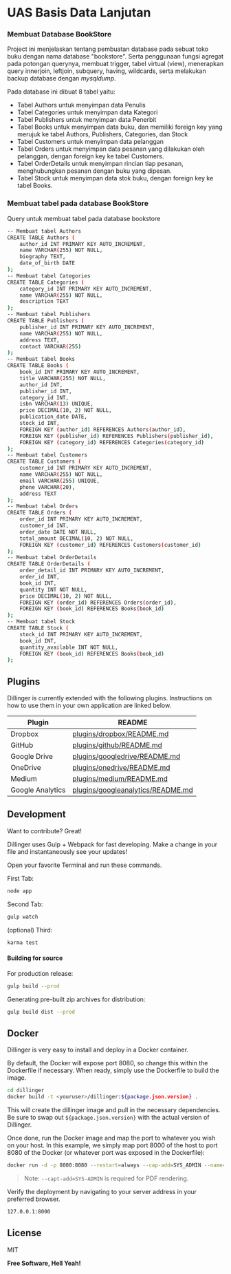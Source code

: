 # UAS Basis Data Lanjutan
### Membuat Database BookStore

Project ini menjelaskan tentang pembuatan database pada sebuat toko buku dengan nama database "bookstore". Serta penggunaan fungsi agregat pada potongan querynya, membuat trigger, tabel virtual (view), menerapkan query innerjoin, leftjoin, subquery, having, wildcards, serta melakukan backup database dengan *mysqldump*. 

Pada database ini dibuat 8 tabel yaitu:
- Tabel Authors untuk menyimpan data Penulis
- Tabel Categories untuk menyimpan data Kategori
- Tabel Publishers untuk menyimpan data Penerbit
- Tabel Books untuk menyimpan data buku, dan memiliki foreign key yang merujuk ke tabel Authors, Publishers, Categories, dan Stock
- Tabel Customers untuk menyimpan data pelanggan
- Tabel Orders untuk menyimpan data pesanan yang dilakukan oleh pelanggan, dengan foreign key ke tabel Customers.
- Tabel OrderDetails untuk menyimpan rincian tiap pesanan, menghubungkan pesanan dengan buku yang dipesan.
- Tabel Stock untuk menyimpan data stok buku, dengan foreign key ke tabel Books.

### Membuat tabel pada database BookStore
Query untuk membuat tabel pada database bookstore

```sh
-- Membuat tabel Authors
CREATE TABLE Authors (
    author_id INT PRIMARY KEY AUTO_INCREMENT,
    name VARCHAR(255) NOT NULL,
    biography TEXT,
    date_of_birth DATE
);
-- Membuat tabel Categories
CREATE TABLE Categories (
    category_id INT PRIMARY KEY AUTO_INCREMENT,
    name VARCHAR(255) NOT NULL,
    description TEXT
);
-- Membuat tabel Publishers
CREATE TABLE Publishers (
    publisher_id INT PRIMARY KEY AUTO_INCREMENT,
    name VARCHAR(255) NOT NULL,
    address TEXT,
    contact VARCHAR(255)
);
-- Membuat tabel Books
CREATE TABLE Books (
    book_id INT PRIMARY KEY AUTO_INCREMENT,
    title VARCHAR(255) NOT NULL,
    author_id INT,
    publisher_id INT,
    category_id INT,
    isbn VARCHAR(13) UNIQUE,
    price DECIMAL(10, 2) NOT NULL,
    publication_date DATE,
    stock_id INT,
    FOREIGN KEY (author_id) REFERENCES Authors(author_id),
    FOREIGN KEY (publisher_id) REFERENCES Publishers(publisher_id),
    FOREIGN KEY (category_id) REFERENCES Categories(category_id)
);
-- Membuat tabel Customers
CREATE TABLE Customers (
    customer_id INT PRIMARY KEY AUTO_INCREMENT,
    name VARCHAR(255) NOT NULL,
    email VARCHAR(255) UNIQUE,
    phone VARCHAR(20),
    address TEXT
);
-- Membuat tabel Orders
CREATE TABLE Orders (
    order_id INT PRIMARY KEY AUTO_INCREMENT,
    customer_id INT,
    order_date DATE NOT NULL,
    total_amount DECIMAL(10, 2) NOT NULL,
    FOREIGN KEY (customer_id) REFERENCES Customers(customer_id)
);
-- Membuat tabel OrderDetails
CREATE TABLE OrderDetails (
    order_detail_id INT PRIMARY KEY AUTO_INCREMENT,
    order_id INT,
    book_id INT,
    quantity INT NOT NULL,
    price DECIMAL(10, 2) NOT NULL,
    FOREIGN KEY (order_id) REFERENCES Orders(order_id),
    FOREIGN KEY (book_id) REFERENCES Books(book_id)
);
-- Membuat tabel Stock
CREATE TABLE Stock (
    stock_id INT PRIMARY KEY AUTO_INCREMENT,
    book_id INT,
    quantity_available INT NOT NULL,
    FOREIGN KEY (book_id) REFERENCES Books(book_id)
);
```

## Plugins

Dillinger is currently extended with the following plugins.
Instructions on how to use them in your own application are linked below.

| Plugin | README |
| ------ | ------ |
| Dropbox | [plugins/dropbox/README.md][PlDb] |
| GitHub | [plugins/github/README.md][PlGh] |
| Google Drive | [plugins/googledrive/README.md][PlGd] |
| OneDrive | [plugins/onedrive/README.md][PlOd] |
| Medium | [plugins/medium/README.md][PlMe] |
| Google Analytics | [plugins/googleanalytics/README.md][PlGa] |

## Development

Want to contribute? Great!

Dillinger uses Gulp + Webpack for fast developing.
Make a change in your file and instantaneously see your updates!

Open your favorite Terminal and run these commands.

First Tab:

```sh
node app
```

Second Tab:

```sh
gulp watch
```

(optional) Third:

```sh
karma test
```

#### Building for source

For production release:

```sh
gulp build --prod
```

Generating pre-built zip archives for distribution:

```sh
gulp build dist --prod
```

## Docker

Dillinger is very easy to install and deploy in a Docker container.

By default, the Docker will expose port 8080, so change this within the
Dockerfile if necessary. When ready, simply use the Dockerfile to
build the image.

```sh
cd dillinger
docker build -t <youruser>/dillinger:${package.json.version} .
```

This will create the dillinger image and pull in the necessary dependencies.
Be sure to swap out `${package.json.version}` with the actual
version of Dillinger.

Once done, run the Docker image and map the port to whatever you wish on
your host. In this example, we simply map port 8000 of the host to
port 8080 of the Docker (or whatever port was exposed in the Dockerfile):

```sh
docker run -d -p 8000:8080 --restart=always --cap-add=SYS_ADMIN --name=dillinger <youruser>/dillinger:${package.json.version}
```

> Note: `--capt-add=SYS-ADMIN` is required for PDF rendering.

Verify the deployment by navigating to your server address in
your preferred browser.

```sh
127.0.0.1:8000
```

## License

MIT

**Free Software, Hell Yeah!**

[//]: # (These are reference links used in the body of this note and get stripped out when the markdown processor does its job. There is no need to format nicely because it shouldn't be seen. Thanks SO - http://stackoverflow.com/questions/4823468/store-comments-in-markdown-syntax)

   [dill]: <https://github.com/joemccann/dillinger>
   [git-repo-url]: <https://github.com/joemccann/dillinger.git>
   [john gruber]: <http://daringfireball.net>
   [df1]: <http://daringfireball.net/projects/markdown/>
   [markdown-it]: <https://github.com/markdown-it/markdown-it>
   [Ace Editor]: <http://ace.ajax.org>
   [node.js]: <http://nodejs.org>
   [Twitter Bootstrap]: <http://twitter.github.com/bootstrap/>
   [jQuery]: <http://jquery.com>
   [@tjholowaychuk]: <http://twitter.com/tjholowaychuk>
   [express]: <http://expressjs.com>
   [AngularJS]: <http://angularjs.org>
   [Gulp]: <http://gulpjs.com>

   [PlDb]: <https://github.com/joemccann/dillinger/tree/master/plugins/dropbox/README.md>
   [PlGh]: <https://github.com/joemccann/dillinger/tree/master/plugins/github/README.md>
   [PlGd]: <https://github.com/joemccann/dillinger/tree/master/plugins/googledrive/README.md>
   [PlOd]: <https://github.com/joemccann/dillinger/tree/master/plugins/onedrive/README.md>
   [PlMe]: <https://github.com/joemccann/dillinger/tree/master/plugins/medium/README.md>
   [PlGa]: <https://github.com/RahulHP/dillinger/blob/master/plugins/googleanalytics/README.md>
